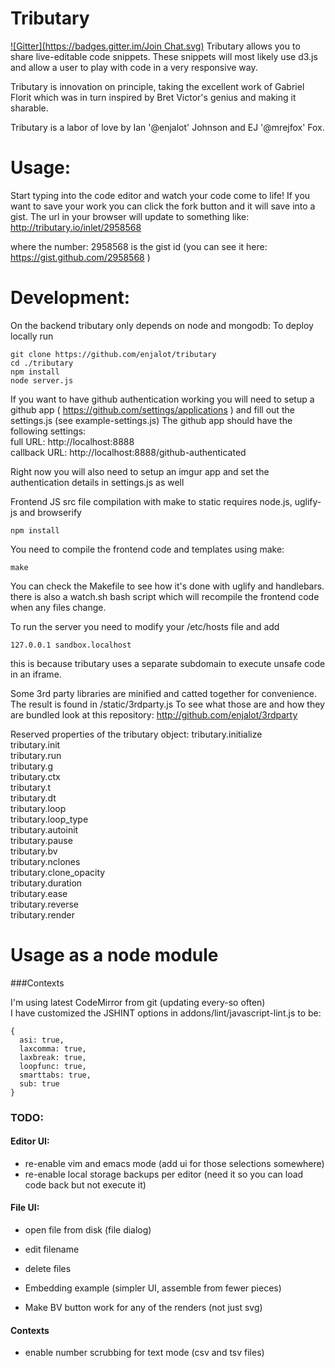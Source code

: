 # Tributary
[![Gitter](https://badges.gitter.im/Join Chat.svg)](https://gitter.im/enjalot/tributary?utm_source=badge&utm_medium=badge&utm_campaign=pr-badge&utm_content=badge)
Tributary allows you to share live-editable code snippets. These snippets will
most likely use d3.js and allow a user to play with code in a very responsive
way.

Tributary is innovation on principle, taking the excellent work of Gabriel
Florit which was in turn inspired by Bret Victor's genius and making it sharable.

Tributary is a labor of love by Ian '@enjalot' Johnson and EJ '@mrejfox' Fox.

# Usage:
Start typing into the code editor and watch your code come to life!
If you want to save your work you can click the fork button and it will save into a gist.
The url in your browser will update to something like:
http://tributary.io/inlet/2958568

where the number: 2958568 is the gist id
(you can see it here: https://gist.github.com/2958568 )


# Development:

On the backend tributary only depends on node and mongodb:
To deploy locally run
```
git clone https://github.com/enjalot/tributary
cd ./tributary
npm install
node server.js
```

If you want to have github authentication working you will need to setup a
github app ( https://github.com/settings/applications ) and fill out the settings.js (see example-settings.js)
The github app should have the following settings:  
full URL: http://localhost:8888  
callback URL: http://localhost:8888/github-authenticated  

Right now you will also need to setup an imgur app and set the authentication details in settings.js as well


Frontend JS src file compilation with make to static requires node.js, uglify-js and browserify
```
npm install
```

You need to compile the frontend code and templates using make:
```
make
```
You can check the Makefile to see how it's done with uglify and handlebars.
there is also a watch.sh bash script which will recompile the frontend code
when any files change.  

To run the server you need to modify your /etc/hosts file and add
```
127.0.0.1 sandbox.localhost
```
this is because tributary uses a separate subdomain to execute unsafe code in an iframe.


Some 3rd party libraries are minified and catted together for convenience. The
result is found in /static/3rdparty.js
To see what those are and how they are bundled look at this repository:
http://github.com/enjalot/3rdparty



Reserved properties of the tributary object:
tributary.initialize  
tributary.init  
tributary.run  
tributary.g  
tributary.ctx  
tributary.t  
tributary.dt  
tributary.loop  
tributary.loop_type  
tributary.autoinit  
tributary.pause  
tributary.bv  
tributary.nclones  
tributary.clone_opacity  
tributary.duration  
tributary.ease  
tributary.reverse  
tributary.render  


# Usage as a node module



###Contexts

I'm using latest CodeMirror from git (updating every-so often)  
I have customized the JSHINT options in addons/lint/javascript-lint.js to be:
```
{
  asi: true,
  laxcomma: true,
  laxbreak: true,
  loopfunc: true,
  smarttabs: true,
  sub: true
}
```




### TODO:  

#### Editor UI:  
+ re-enable vim and emacs mode (add ui for those selections somewhere)  
+ re-enable local storage backups per editor (need it so you can load code back but not execute it)  

#### File UI:  
+ open file from disk (file dialog)  
+ edit filename  
+ delete files  

+ Embedding example (simpler UI, assemble from fewer pieces)  

+ Make BV button work for any of the renders (not just svg)  

#### Contexts

+ enable number scrubbing for text mode (csv and tsv files)



